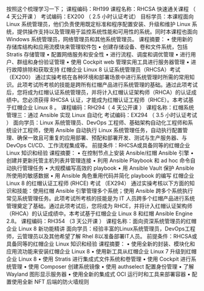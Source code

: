 按照这个梳理学习一下；
课程编码：RH199
课程名称：RHCSA 快速通关课程 （ 4 天公开课 ）
考试编码：EX200 （ 2.5 小时认证考试）
目标学员：本课程面向 Linux 系统管理员，他们负责使用既定标准和程序配置安装、升级和维护 Linux 系统，提供操作支持以及管理用于监控系统性能和可用性的系统。同时本课程也面向 Windows 系统管理员，网络管理员和其他系统管理员。
课程摘要：
•   使用新的存储库结构和应用流模块来管理软件包
•   创建存储设备、卷和文件系统，包括 Stratis 存储管理
•   配置网络服务和安全性
•   进行流程、调度和调优管理
•   进行用户、群组和身份验证管理
•   使用 Cockpit web 管理实用工具进行服务器管理
•   进行故障排除和获取支持
红帽企业 Linux 8 认证系统管理员（RHCSA）考试（EX200）
通过实操考核在各种环境和部署场景中进行系统管理时所需的常用知识。此项考试所考核的技能是跨所有红帽产品进行系统管理的基础。通过此项考试后，您将成为红帽认证系统管理员，并将计入红帽认证架构师（RHCA）的认证成绩中。您必须获得 RHCSA 认证，才能成为红帽认证工程师（RHCE）。本考试基于红帽企业 Linux 8 。
课程编码：RH294（ 4 天公开课 ）
课程名称：红帽系统管理三：通过 Ansible 实现 Linux 自动化
考试编码：EX294 （ 3.5 小时认证考试 ）
面向学员：Linux 系统管理员、DevOps 工程师、基础架构自动化工程师和系统设计工程师，使用 Ansible 自动执行 Linux 系统管理任务，自动执行配置管理、确保一致且可重复的应用部署、预配和部署开发、测试与生产服务器、与 DevOps CI/CD、工作流程集成等。
前提条件：RHCSA或具备同等的红帽企业 Linux 知识和经验
课程摘要：
•   在控制节点上安装 Ansible/红帽 Ansible 引擎
•   创建并更新托管主机列表并管理连接
•   利用 Ansible Playbook 和 ad hoc 命令自动执行管理任务
•   大规模编写高效的 playbook
•   用 Ansible Vault 保护 Ansible 所使用的敏感数据
•   用 Ansible 角色重用代码并简化 playbook 的编写
红帽企业 Linux 8 的红帽认证工程师 (RHCE) 考试 （EX294）
通过实操考核以下方面的知识和技能：使用红帽 Ansible 引擎管理多个系统；使用 Ansible 跨多个系统执行常见系统管理任务。此项考试所考核的技能是为 IT 人员跨多个红帽产品进行系统管理奠定了基础。通过此项考试后，您将成为 RHCE，并将计入红帽认证架构师（RHCA）的认证成绩中。本考试基于红帽企业 Linux 8 和红帽 Ansible Engine 2.8。
课程编码：RH354 （3 天公开课 ）
课程名称：面向资深系统管理员的红帽企业 Linux 8 新功能精讲
面向学员：经验丰富的Linux系统管理员，DevOps工程师，云管理员以及其他希望了解 Rhel 8以准备部署IT人员。
前提条件：RHCSA或具备同等的红帽企业 Linux 知识和经验
课程摘要：
•   使用全新的封装、模块化和应用流功能来安装红帽企业 Linux 8
•   使用新工具从红帽企业 Linux 7 升级到红帽企业 Linux 8
•   使用 Stratis 进行集成式文件系统和卷管理
•   使用 Cockpit 进行系统管理
•   使用 Composer 创建系统镜像
•   使用 authselect 配置身份管理
•   了解 Wayland 图形显示服务器
•   使用全新的集成式 OCI 运行时和工具来部署容器
•   配置使用全新 NFT 后端的防火墙规则
